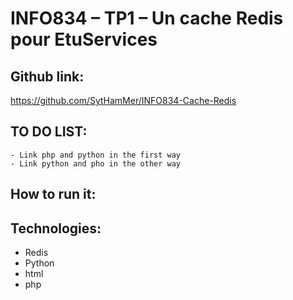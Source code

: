 # INFO834 – TP1 – Un cache Redis pour EtuServices
## Github link:
https://github.com/SytHamMer/INFO834-Cache-Redis

## TO DO LIST:
    - Link php and python in the first way
    - Link python and pho in the other way


## How to run it:

## Technologies:
- Redis
- Python
- html
- php

